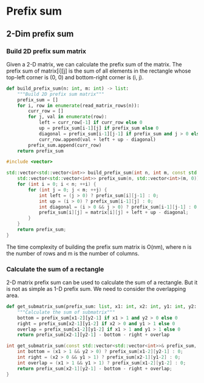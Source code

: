 # Prefix sum
## 2-Dim prefix sum
### Build 2D prefix sum matrix
Given a 2-D matrix, we can calculate the prefix sum of the matrix. The prefix sum of matrix[i][j] is the sum of all elements in the rectangle whose top-left corner is (0, 0) and bottom-right corner is (i, j).
``` python
def build_prefix_sum(n: int, m: int) -> list:
    """Build 2D prefix sum matrix"""
    prefix_sum = []
    for i, row in enumerate(read_matrix_rows(n)):
        curr_row = []
        for j, val in enumerate(row):
            left = curr_row[-1] if curr_row else 0
            up = prefix_sum[i-1][j] if prefix_sum else 0
            diagonal = prefix_sum[i-1][j-1] if prefix_sum and j > 0 else 0
            curr_row.append(val + left + up - diagonal)
        prefix_sum.append(curr_row)
    return prefix_sum
```
```cpp
#include <vector>

std::vector<std::vector<int>> build_prefix_sum(int n, int m, const std::vector<std::vector<int>>& matrix) {
    std::vector<std::vector<int>> prefix_sum(n, std::vector<int>(m, 0));
    for (int i = 0; i < n; ++i) {
        for (int j = 0; j < m; ++j) {
            int left = (j > 0) ? prefix_sum[i][j-1] : 0;
            int up = (i > 0) ? prefix_sum[i-1][j] : 0;
            int diagonal = (i > 0 && j > 0) ? prefix_sum[i-1][j-1] : 0;
            prefix_sum[i][j] = matrix[i][j] + left + up - diagonal;
        }
    }
    return prefix_sum;
}
```
The time complexity of building the prefix sum matrix is O(nm), where n is the number of rows and m is the number of columns.

### Calculate the sum of a rectangle
2-D matrix prefix sum can be used to calculate the sum of a rectangle. But it is not as simple as 1-D prefix sum. We need to consider the overlapping area.
```python
def get_submatrix_sum(prefix_sum: list, x1: int, x2: int, y1: int, y2: int) -> int:
    """Calculate the sum of submatrix"""
    bottom = prefix_sum[x1-2][y2-1] if x1 > 1 and y2 > 0 else 0
    right = prefix_sum[x2-1][y1-2] if x2 > 0 and y1 > 1 else 0  
    overlap = prefix_sum[x1-2][y1-2] if x1 > 1 and y1 > 1 else 0
    return prefix_sum[x2-1][y2-1] - bottom - right + overlap
```
```cpp
int get_submatrix_sum(const std::vector<std::vector<int>>& prefix_sum, int x1, int x2, int y1, int y2) {
    int bottom = (x1 > 1 && y2 > 0) ? prefix_sum[x1-2][y2-1] : 0;
    int right = (x2 > 0 && y1 > 1) ? prefix_sum[x2-1][y1-2] : 0;
    int overlap = (x1 > 1 && y1 > 1) ? prefix_sum[x1-2][y1-2] : 0;
    return prefix_sum[x2-1][y2-1] - bottom - right + overlap;
}
```